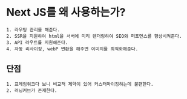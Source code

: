 # Next JS를 왜 사용하는가?

    1. 라우팅 관리를 해준다.
    2. SSR을 지원하여 html을 서버에 미리 렌더링하여 SEO와 퍼포먼스를 향상시켜준다.
    3. API 라우트를 지원해준다.
    4. 자동 리사이징, webP 변환을 해주면 이미지를 최적화해준다.

## 단점

    1. 프레임워크다 보니 비교적 제약이 있어 커스터마이징하는데 불편한다.
    2. 러닝커브가 존재한다.
